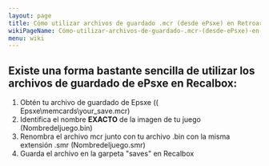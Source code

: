 ```yaml
---
layout: page
title: Cómo utilizar archivos de guardado .mcr (desde ePsxe) en Retroarch PSX (ES)
wikiPageName: Cómo-utilizar-archivos-de-guardado-.mcr-(desde-ePsxe)-en-Retroarch-PSX-(ES)
menu: wiki
---
```


## Existe una forma bastante sencilla de utilizar los archivos de guardado de ePsxe en Recalbox:

1. Obtén tu archivo de guardado de Epsxe (( Epsxe\memcards\your_save.mcr)
2. Identifica el nombre **EXACTO** de la imagen de tu juego (Nombredeljuego.bin)
3. Renombra el archivo mcr junto con tu archivo .bin con la misma extensión .smr (Nombredeljuego.smr)
4. Guarda el archivo en la garpeta "saves" en Recalbox
